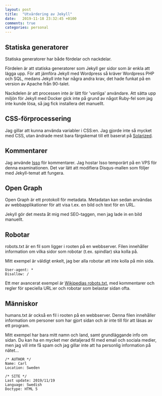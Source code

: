 ```yaml
---
layout: post
title:  "Utvärdering av Jekyll"
date:   2019-11-18 23:32:45 +0100
comments: true
categories: personal
---
```

## Statiska generatorer

Statiska generatorer har både fördelar och nackdelar.

Fördelen är att statiska generatorer som Jekyll ger sidor som är enkla att lägga upp. För att jämföra Jekyll med Wordpress så kräver Wordpress PHP och SQL, medans Jekyll inte har några andra krav, det hade funkat på en version av Apache från 90-talet.

Nackdelen är att processen inte är lätt för 'vanliga' användare. Att sätta upp miljön för Jekyll med Docker gick inte på grund av något Ruby-fel som jag inte kunde lösa, så jag fick installera det manuellt.

## CSS-förprocessering

Jag gillar att kunna använda variabler i CSS:en. Jag gjorde inte så mycket med CSS, utan ändrade mest bara färgskemat till ett baserat på [Solarized](https://ethanschoonover.com/solarized/).

## Kommentarer

Jag använde [Isso](https://posativ.org/isso/) för kommentarer. Jag hostar Isso temporärt på en VPS för denna examinationen. Det var lätt att modifiera Disqus-mallen som följer med Jekyll-temat att fungera.

## Open Graph

Open Graph är ett protokoll för metadata. Metadatan kan sedan användas av webbapplikationer för att visa t.ex. en bild och text för en URL.

Jekyll gör det mesta åt mig med SEO-taggen, men jag lade in en bild manuellt.

## Robotar

robots.txt är en fil som ligger i rooten på en webbserver. Filen innehåller information om vilka sidor som robotar (t.ex. spindlar) ska kolla på.

Mitt exempel är väldigt enkelt, jag ber alla robotar att inte kolla på min sida.

```
User-agent: *
Disallow: /
```

Ett mer avancerat exempel är [Wikipedias robots.txt](https://sv.wikipedia.org/robots.txt), med kommentarer och regler för speciella URL:er och robotar som belastar sidan ofta.

## Människor

humans.txt är också en fil i rooten på en webbserver. Denna filen innehåller information om personer som har gjort sidan och är inte till för att läsas av ett program.

Mitt exempel har bara mitt namn och land, samt grundläggande info om sidan. Du kan ha en mycket mer detaljerad fil med email och sociala medier, men jag vill inte få spam och jag gillar inte att ha personlig information på nätet...

```
/* AUTHOR */
Name: Carl
Location: Sweden

/* SITE */
Last update: 2019/11/19
Language: Swedish
Doctype: HTML 5
```
